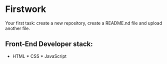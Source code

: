 # Firstwork
Your first task: create a new repository, create a README.nd file and upload another file.

## Front-End Developer stack:
* HTML
﻿﻿* CSS
﻿﻿* JavaScript
